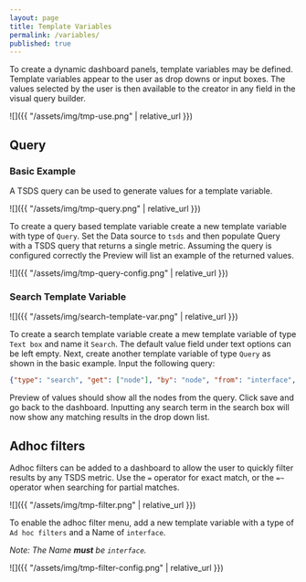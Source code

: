 ```yaml
---
layout: page
title: Template Variables
permalink: /variables/
published: true
---
```


To create a dynamic dashboard panels, template variables may be
defined. Template variables appear to the user as drop downs or input
boxes. The values selected by the user is then available to the
creator in any field in the visual query builder.

![]({{ "/assets/img/tmp-use.png" | relative_url }})

## Query

### Basic Example

A TSDS query can be used to generate values for a template variable.

![]({{ "/assets/img/tmp-query.png" | relative_url }})

To create a query based template variable create a new template
variable with type of `Query`. Set the Data source to `tsds` and then
populate Query with a TSDS query that returns a single
metric. Assuming the query is configured correctly the Preview will
list an example of the returned values.

![]({{ "/assets/img/tmp-query-config.png" | relative_url }})

### Search Template Variable

![]({{ "/assets/img/search-template-var.png" | relative_url }})

To create a search template variable create a mew template variable of type `Text box` and name it `Search`. The default value field under text options can be left empty. Next, create another template variable of type `Query` as shown in the basic example. Input the following query:

```json
{"type": "search", "get": ["node"], "by": "node", "from": "interface", "fields": ["node"], "search": "$Search",  "order_by": "node", "limit": "100", "text": "{{node}}", "value": "{{node}}"}
```

Preview of values should show all the nodes from the query. Click save and go back to the dashboard. Inputting any search term in the search box will now show any matching results in the drop down list.

## Adhoc filters

Adhoc filters can be added to a dashboard to allow the user to quickly
filter results by any TSDS metric. Use the `=` operator for exact
match, or the `=~` operator when searching for partial matches.

![]({{ "/assets/img/tmp-filter.png" | relative_url }})

To enable the adhoc filter menu, add a new template variable with a
type of `Ad hoc filters` and a Name of `interface`.

*Note: The Name **must** be `interface`.*

![]({{ "/assets/img/tmp-filter-config.png" | relative_url }})
